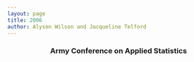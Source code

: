 ```yaml
---
layout: page
title: 2006
author: Alyson Wilson and Jacqueline Telford
---
```

<div align="center"><h3>Army Conference on Applied Statistics</h3></div>
